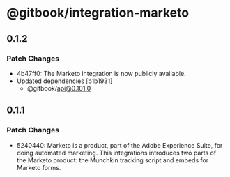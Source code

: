 # @gitbook/integration-marketo

## 0.1.2

### Patch Changes

- 4b47ff0: The Marketo integration is now publicly available.
- Updated dependencies [b1b1931]
    - @gitbook/api@0.101.0

## 0.1.1

### Patch Changes

- 5240440: Marketo is a product, part of the Adobe Experience Suite, for doing automated marketing. This integrations introduces two parts of the Marketo product: the Munchkin tracking script and embeds for Marketo forms.
